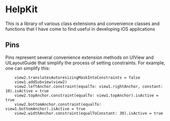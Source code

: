 # HelpKit
This is a library of various class extensions and convenience classes and functions that I have come to find useful in developing iOS applications

## Pins
Pins represent several convenience extension methods on UIView and UILayoutGuide that simplify the process of setting constraints.
For example, one can simplify this:

        view2.translatesAutoresizingMaskIntoConstraints = false
        view1.addSubview(view2)
        view2.leftAnchor.constraint(equalTo: view1.rightAnchor, constant: 10).isActive = true
        view2.topAnchor.constraint(equalTo: view1.topAnchor).isActive = true
        view2.bottomAnchor.constraint(equalTo: view1.bottomAnchor).isActive = true
        view2.widthAnchor.constraint(equalToConstant: 30).isActive = true
